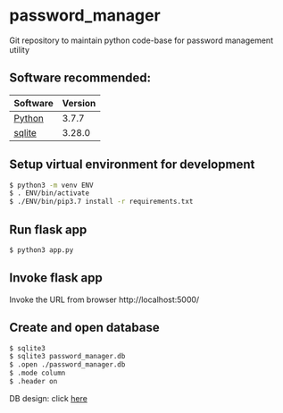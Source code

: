 # password_manager
Git repository to maintain python code-base for password management utility

## Software recommended:

| Software                                                       | Version |
|----------------------------------------------------------------|---------|
| [Python](https://docs.python-guide.org/starting/install3/osx/) | 3.7.7   |
| [sqlite](https://www.sqlite.org/download.html)                 | 3.28.0  |

## Setup virtual environment for development

```sh
$ python3 -m venv ENV
$ . ENV/bin/activate
$ ./ENV/bin/pip3.7 install -r requirements.txt
```

## Run flask app

```sh
$ python3 app.py
```

## Invoke flask app

Invoke the URL from browser http://localhost:5000/

## Create and open database

```sh
$ sqlite3
$ sqlite3 password_manager.db
$ .open ./password_manager.db
$ .mode column
$ .header on
```
DB design: click [here](DML.md)
